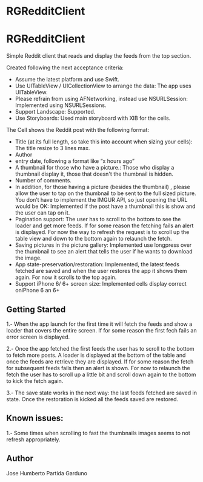 # RGRedditClient

# RGRedditClient

Simple Reddit client that reads and display the feeds from the top section.

Created following the next acceptance criteria:
- Assume the latest platform and use Swift.
- Use UITableView / UICollectionView to arrange the data:  The app uses UITableView.
- Please refrain from using AFNetworking, instead use NSURLSession: Implemented using NSURLSessions.
- Support Landscape: Supported.
- Use Storyboards: Used main storyboard with XIB for the cells.

The Cell shows the Reddit post with the following format:

- Title (at its full length, so take this into account when sizing your cells): The title resize to 3 lines max.
- Author
- entry date, following a format like “x hours ago”
- A thumbnail for those who have a picture.: Those who display a thumbnail display it, those that doesn't the thumbnail is hidden.
- Number of comments.
- In addition, for those having a picture (besides the thumbnail) , please allow the user to tap on the thumbnail to be sent to the full sized picture.
You don’t have to implement the IMGUR API, so just opening the URL would be OK: Implemented if the post have a thumbnail this is show and the user can tap on it.
- Pagination support: The user has to scroll to the bottom to see the loader and get more feeds. If for some reason the fetching fails an alert is displayed. For now the way to refresh the request 
is to scroll up the table view and down to the bottom again to relaunch the fetch.
- Saving pictures in the picture gallery: Implemented use longpress over the thumbnail to see an alert that tells the user if he wants to download the image.
- App state-preservation/restoration: Implemented, the latest feeds fetched are saved and when the user restores the app it shows them again. For now it scrolls to the top again.
- Support iPhone 6/ 6+ screen size: Implemented cells display correct oniPhone 6 an 6+

## Getting Started

1.- When the app launch for the first time it will fetch the feeds and show a loader that covers the entire screen. If for some reason the first fech fails
an error screen is displayed. 

2.- Once the app fetched the first feeds the user has to scroll to the bottom to fetch more posts. A loader is displayed at the bottom of the table and once the feeds are retrieve
they are displayed. If for some reason the fetch for subsequent feeds fails then an alert is shown. For now to relaunch the fetch the user has to scroll up a little bit and scroll down again
to the bottom to kick the fetch again.

3.- The save state works in the next way: the last feeds fetched are saved in state. Once the restoration is kicked all the feeds saved are restored.

## Known issues:

1.- Some times when scrolling to fast the thumbnails images seems to not refresh appropriately. 


## Author

Jose Humberto Partida Garduno
